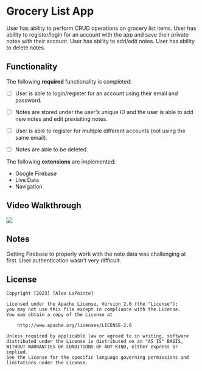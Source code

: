 # Grocery List App

User has ability to perform CRUD operations on grocery list items. 
User has ability to register/login for an account with the app and save their private notes with their account. 
User has ability to add/edit notes.
User has ability to delete notes. 

## Functionality 

The following **required** functionality is completed:

* [ ] User is able to login/register for an account using their email and password.
* [ ] Notes are stored under the user's unique ID and the user is able to add new notes and edit prexisiting notes.
* [ ] User is able to register for multiple different accounts (not using the same email). 
* [ ] Notes are able to be deleted. 


The following **extensions** are implemented:

* Google Firebase
* Live Data
* Navigation

## Video Walkthrough

![](listapp.gif)

## Notes

Getting Firebase to properly work with the note data was challenging at first. User authentication wasn't very difficult.


## License

    Copyright [2023] [Alex LaPointe]

    Licensed under the Apache License, Version 2.0 (the "License");
    you may not use this file except in compliance with the License.
    You may obtain a copy of the License at

        http://www.apache.org/licenses/LICENSE-2.0

    Unless required by applicable law or agreed to in writing, software
    distributed under the License is distributed on an "AS IS" BASIS,
    WITHOUT WARRANTIES OR CONDITIONS OF ANY KIND, either express or implied.
    See the License for the specific language governing permissions and
    limitations under the License.
